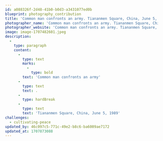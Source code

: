 ```yaml
---
id: a088326f-2d48-41b0-b0d3-a3431077ed0b
blueprint: photography_contribution
title: 'Common man confronts an army. Tiananmen Square, China, June 5, 1989'
photographer_name: 'Common man confronts an army. Tiananmen Square, China, June 5, 1989'
photographer_website: 'Common man confronts an army. Tiananmen Square, China, June 5, 1989'
image: image-1707482601.jpeg
description:
  -
    type: paragraph
    content:
      -
        type: text
        marks:
          -
            type: bold
        text: 'Common man confronts an army'
      -
        type: text
        text: .
      -
        type: hardBreak
      -
        type: text
        text: 'Tiananmen Square, China, June 5, 1989'
challenges:
  - cultivating-peace
updated_by: 46c097c5-771c-49e2-b8c6-ba6009ae7172
updated_at: 1707873088
---
```

